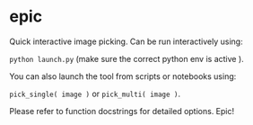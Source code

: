 # epic
Quick interactive image picking. Can be run interactively using:

`python launch.py` (make sure the correct python env is active ).

You can also launch the tool from scripts or notebooks using:

`pick_single( image )` or `pick_multi( image )`.

Please refer to function docstrings for detailed options. Epic!
